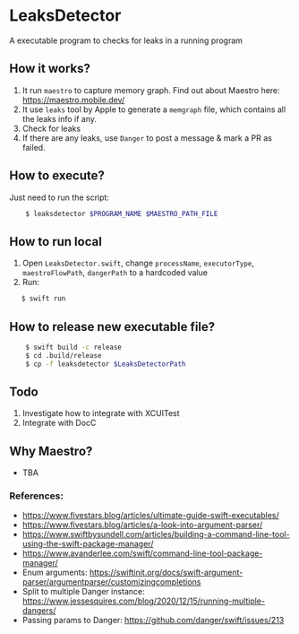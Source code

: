 # LeaksDetector

A executable program to checks for leaks in a running program

## How it works?

1. It run `maestro` to capture memory graph. Find out about Maestro here: https://maestro.mobile.dev/
2. It use `leaks` tool by Apple to generate a `memgraph` file, which contains all the leaks info if any.
3. Check for leaks
4. If there are any leaks, use `Danger` to post a message & mark a PR as failed.

## How to execute?

Just need to run the script:

```bash
    $ leaksdetector $PROGRAM_NAME $MAESTRO_PATH_FILE
```

## How to run local

1. Open `LeaksDetector.swift`, change `processName`, `executorType`, `maestroFlowPath`, `dangerPath` to a hardcoded value
2. Run:

```bash
   $ swift run
```

## How to release new executable file?

```bash
    $ swift build -c release
    $ cd .build/release
    $ cp -f leaksdetector $LeaksDetectorPath
```

## Todo

1. Investigate how to integrate with XCUITest
2. Integrate with DocC

## Why Maestro?

- TBA

### References:

- https://www.fivestars.blog/articles/ultimate-guide-swift-executables/
- https://www.fivestars.blog/articles/a-look-into-argument-parser/
- https://www.swiftbysundell.com/articles/building-a-command-line-tool-using-the-swift-package-manager/
- https://www.avanderlee.com/swift/command-line-tool-package-manager/
- Enum arguments: https://swiftinit.org/docs/swift-argument-parser/argumentparser/customizingcompletions
- Split to multiple Danger instance: https://www.jessesquires.com/blog/2020/12/15/running-multiple-dangers/
- Passing params to Danger: https://github.com/danger/swift/issues/213
